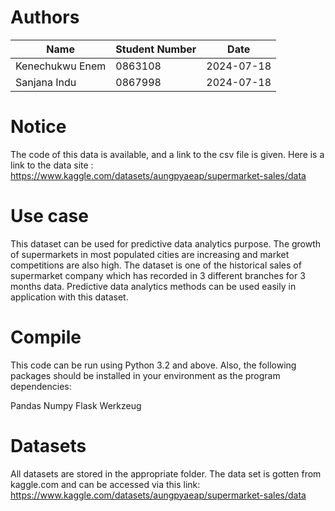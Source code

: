# Authors
| Name                | Student Number | Date       |
|---------------------|----------------|------------|
| Kenechukwu Enem     | 0863108        | 2024-07-18 |
| Sanjana Indu        | 0867998        | 2024-07-18 |


# Notice
The code of this data is available, and a link to the csv file is given. Here is a link to the data site  : https://www.kaggle.com/datasets/aungpyaeap/supermarket-sales/data

# Use case
This dataset can be used for predictive data analytics purpose. The growth of supermarkets in most populated cities are increasing and market competitions are also high. The dataset is one of the historical sales of supermarket company which has recorded in 3 different branches for 3 months data. Predictive data analytics methods can be used easily in application with this dataset.

# Compile
This code can be run using Python 3.2 and above. Also, the following packages should be installed in your environment as the program dependencies:

Pandas
Numpy
Flask
Werkzeug

# Datasets
All datasets are stored in the appropriate folder. The data set is gotten from kaggle.com and can be accessed via this link: https://www.kaggle.com/datasets/aungpyaeap/supermarket-sales/data


